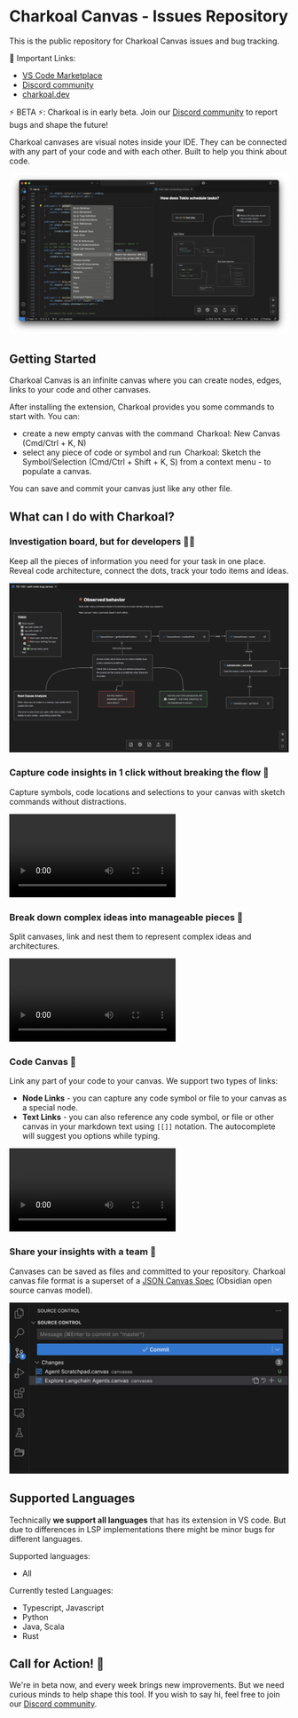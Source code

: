 # Charkoal Canvas - Issues Repository

This is the public repository for Charkoal Canvas issues and bug tracking.

🔗 Important Links:

- [VS Code Marketplace](https://marketplace.visualstudio.com/items?itemName=Charkoal.charkoal)
- [Discord community](https://discord.gg/rQq5mjeaZm)
- [charkoal.dev](https://charkoal.dev)

⚡ BETA ⚡: Charkoal is in early beta. Join our [Discord community](https://discord.gg/rQq5mjeaZm) to report bugs and shape the future!


Charkoal canvases are visual notes inside your IDE. They can be connected with any part of your code and with each other. Built to help you think about code.

![Charkoal Canvas Hero](./assets/hero-image.png)

## Getting Started

Charkoal Canvas is an infinite canvas where you can create nodes, edges, links to your code and other canvases.

After installing the extension, Charkoal provides you some commands to start with. You can:
- create a new empty canvas with the command ⁠ Charkoal: New Canvas ⁠ (Cmd/Ctrl + K,  N)
- select any piece of code or symbol and run ⁠ Charkoal: Sketch the Symbol/Selection (Cmd/Ctrl + Shift + K, S) from a context menu - to populate a canvas.

You can save and commit your canvas just like any other file.

## What can I do with Charkoal?

### Investigation board, but for developers 🕵️‍♂️

Keep all the pieces of information you need for your task in one place. Reveal code architecture, connect the dots, track your todo items and ideas.

![Investigation board](./assets/single-workspace.png)

### Capture code insights in 1 click without breaking the flow 🧘

Capture symbols, code locations and selections to your canvas with sketch commands without distractions.

<video src="./assets/capture-feature.mp4" autoplay loop></video>

### Break down complex ideas into manageable pieces 🔨

Split canvases, link and nest them to represent complex ideas and architectures.

<video src="./assets/nested-feature.mp4" autoplay loop></video>

### Code Canvas 🤝

Link any part of your code to your canvas. We support two types of links:
- **Node Links** - you can capture any code symbol or file to your canvas as a special node.
- **Text Links** - you can also reference any code symbol, or file or other canvas in your markdown text using `[[]]` notation. The autocomplete will suggest you options while typing.

<video src="./assets/in-test-code.mp4" autoplay loop></video>

### Share your insights with a team 📢

Canvases can be saved as files and committed to your repository. Charkoal canvas file format is a superset of a [JSON Canvas Spec](https://jsoncanvas.org/) (Obsidian open source canvas model).

![Share Insights](./assets/source-control.png)

## Supported Languages

Technically **we support all languages** that has its extension in VS code. But due to differences in LSP implementations there might be minor bugs for different languages.

Supported languages:
- All

Currently tested Languages:
- Typescript, Javascript
- ⁠Python
- ⁠Java, Scala
- ⁠Rust

## Call for Action! 📢

We're in beta now, and every week brings new improvements. But we need curious minds to help shape this tool. If you wish to say hi, feel free to join our [Discord community](https://discord.gg/rQq5mjeaZm).
